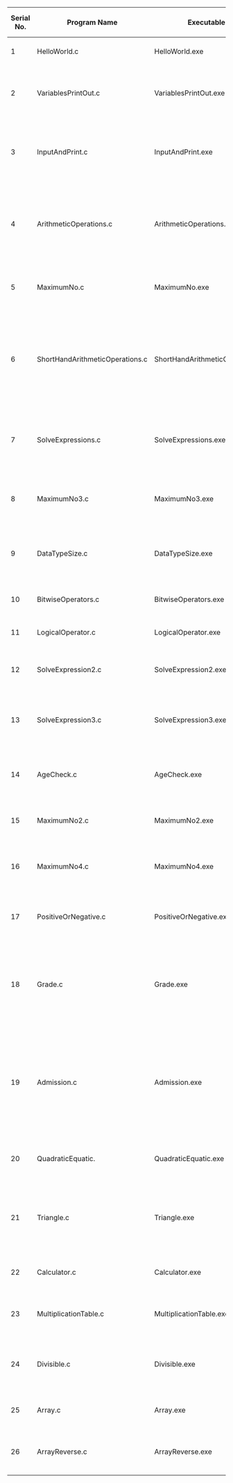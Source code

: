 | Serial No. | Program Name | Executable File | Description of the program |
|------------|------------|---------------|--------------------------|
|1         | HelloWorld.c | HelloWorld.exe | WAP to print "Hello World!" |
|2         | VariablesPrintOut.c | VariablesPrintOut.exe | WAP to print values of two different variables on the output screen |
|3         | InputAndPrint.c | InputAndPrint.exe | WAP to take input from the keyboard & print the same value on the output screen |
|4         | ArithmeticOperations.c | ArithmeticOperations.exe | WAP to perform arithmetic operations (addition, subtraction, multiplication, division, modulo) |
|5         | MaximumNo.c | MaximumNo.exe | WAP to find maximum number using conditional operator |
|6         | ShortHandArithmeticOperations.c | ShortHandArithmeticOperations.exe | WAP to perform arithmetic operations (addition, subtraction, multiplication, division) by using shorthand operators |
|7         | SolveExpressions.c | SolveExpressions.exe | WAP to solve following expressions. r1= (a++) + (a++) & r2= (--a) + (a--).
|8         | MaximumNo3.c | MaximumNo3.exe | WAP to find maximum out of three number using conditional operator |
|9         | DataTypeSize.c | DataTypeSize.exe | WAP to check size of following data types: char,int,float, double |
|10        | BitwiseOperators.c | BitwiseOperators.exe | WAP to perform bitwise operators |
|11        | LogicalOperator.c | LogicalOperator.exe | WAP for logical operators |
|12        | SolveExpression2.c | SolveExpression2.exe | WAP to solve given expression "ans=a + b - (c*d) / f + g" |
|13        | SolveExpression3.c | SolveExpression3.exe | WAP to solve given expression "ans = a / (a+b) - [ d * e / (f*g)]" |
|14        | AgeCheck.c         | AgeCheck.exe         | WAP to check your age > 18 or not (using if else statement) |
|15        | MaximumNo2.c | MaximumNo2.exe | WAP to find out maximum out of two numbers |
|16        | MaximumNo4.c | MaximumNo4.exe | WAP to find out maximum out of three numbers using nested if..else |
|17        | PositiveOrNegative.c | PositiveOrNegative.exe | WAP to find out a given number is positive, negative or 0 |
|18        | Grade.c | Grade.exe | Use else if ladder statements to find out the result grade from the percentage (Mentioned in file of the program) |
|19        | Admission.c | Admission.exe | to find the eligibility of admission for a professional course based on the following criteria (Mentioned in file of the program) |
|20        | QuadraticEquatic. | QuadraticEquatic.exe | WAP to calculate the root of a Quadratic Equation |
|21        | Triangle.c | Triangle.exe | WAP to check whether a triangle can be formed by the given value for the angles |
|22        | Calculator.c | Calculator.exe | Write a menu driven program for calculator |
|23        | MultiplicationTable.c | MultiplicationTable.exe | WAP to print the multiplication table for a given number |
|24        | Divisible.c | Divisible.exe | WAP to find an addition of numbers which are >30, <100 & divisible by 7 |
|25        | Array.c | Array.exe | WAP to print out an array of dynamic values |
|26        | ArrayReverse.c | ArrayReverse.exe | WAP to print out an array of dynamic values in reverse order |